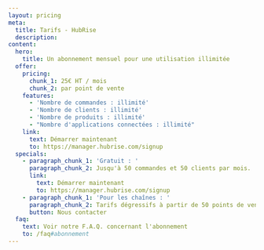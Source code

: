 ```yaml
---
layout: pricing
meta:
  title: Tarifs - HubRise
  description:
content:
  hero:
    title: Un abonnement mensuel pour une utilisation illimitée
  offer:
    pricing:
      chunk_1: 25€ HT / mois
      chunk_2: par point de vente
    features:
      - 'Nombre de commandes : illimité'
      - 'Nombre de clients : illimité'
      - 'Nombre de produits : illimité'
      - "Nombre d'applications connectées : illimité"
    link:
      text: Démarrer maintenant
      to: https://manager.hubrise.com/signup
  specials:
    - paragraph_chunk_1: 'Gratuit : '
      paragraph_chunk_2: Jusqu'à 50 commandes et 50 clients par mois.
      link:
        text: Démarrer maintenant
        to: https://manager.hubrise.com/signup
    - paragraph_chunk_1: 'Pour les chaînes : '
      paragraph_chunk_2: Tarifs dégressifs à partir de 50 points de vente.
      button: Nous contacter
  faq:
    text: Voir notre F.A.Q. concernant l'abonnement
    to: /faq#abonnement
---
```

